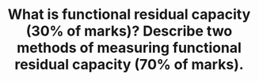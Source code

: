 ---
title: "What is functional residual capacity (30% of marks)? Describe two methods of measuring functional residual capacity (70% of marks)."
entityType: SAQ
exam: PEX
college: CICM
year: 2017
sitting: B
question: 24
passRate: 59
EC_extraCredit:
- "Most candidates could state 2 methods of measuring FRC."
EC_errorsCommon:
- "Some candidates (especially for nitrogen wash out) failed to provide enough information e.g. statements such as 'if the amount of nitrogen is measured then FRC can be derived' were insufficient to score many marks."
---